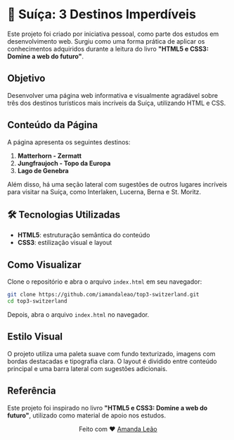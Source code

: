 
# 🌄 Suíça: 3 Destinos Imperdíveis

Este projeto foi criado por iniciativa pessoal, como parte dos estudos em desenvolvimento web. Surgiu como uma forma prática de aplicar os conhecimentos adquiridos durante a leitura do livro **"HTML5 e CSS3: Domine a web do futuro"**.

## Objetivo

Desenvolver uma página web informativa e visualmente agradável sobre três dos destinos turísticos mais incríveis da Suíça, utilizando HTML e CSS.

## Conteúdo da Página

A página apresenta os seguintes destinos:

1. **Matterhorn - Zermatt**
2. **Jungfraujoch - Topo da Europa**
3. **Lago de Genebra**

Além disso, há uma seção lateral com sugestões de outros lugares incríveis para visitar na Suíça, como Interlaken, Lucerna, Berna e St. Moritz.

## 🛠️ Tecnologias Utilizadas

- **HTML5**: estruturação semântica do conteúdo
- **CSS3**: estilização visual e layout

## Como Visualizar

Clone o repositório e abra o arquivo `index.html` em seu navegador:

```bash
git clone https://github.com/iamandaleao/top3-switzerland.git
cd top3-switzerland
```

Depois, abra o arquivo `index.html` no navegador.

## Estilo Visual

O projeto utiliza uma paleta suave com fundo texturizado, imagens com bordas destacadas e tipografia clara. O layout é dividido entre conteúdo principal e uma barra lateral com sugestões adicionais.

## Referência

Este projeto foi inspirado no livro **"HTML5 e CSS3: Domine a web do futuro"**, utilizado como material de apoio nos estudos.

<div style="text-align: center;">
  Feito com ❤️ <a href="https://www.linkedin.com/in/iamandaleao/" target="_blank">Amanda Leão</a>
</div>


